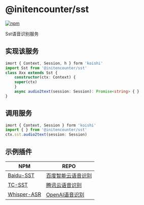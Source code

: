 # @initencounter/sst

[![npm](https://img.shields.io/npm/v/@initencounter/sst?style=flat-square)](https://www.npmjs.com/package/@initencounter/sst)

Sst语音识别服务

## 实现该服务

```typescript
imort { Context, Session, h } form 'koishi'
import Sst from '@initencounter/sst'
class Xxx extends Sst {
    constructor(ctx: Context) {
    super(ctx)
    }
    async audio2text(session: Session): Promise<string> { }
}
```

## 调用服务

```typescript
imort { Context, Session } form 'koishi'
import { } from '@initencounter/sst'
ctx.sst.audio2text(session: Session)
```

## 示例插件
| NPM | REPO |
| --- | --- |
| [Baidu-SST](https://www.npmjs.com/package/koishi-plugin-baidu-sst) | [百度智能云语音识别](https://github.com/initialencounter/mykoishi/tree/master/baidu-sst) |
| [TC-SST](https://www.npmjs.com/package/koishi-plugin-tc-sst) | [腾讯云语音识别](https://github.com/initialencounter/mykoishi/tree/master/tc-sst) |
| [Whisper-ASR](https://www.npmjs.com/package/koishi-plugin-whisper-asr) | [OpenAI语音识别](https://github.com/initialencounter/mykoishi/tree/master/whisper-asr) |